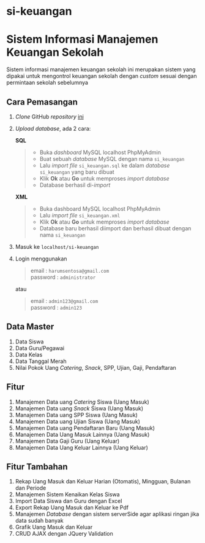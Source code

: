 # si-keuangan

# Sistem Informasi Manajemen Keuangan Sekolah

Sistem informasi manajemen keuangan sekolah ini merupakan sistem yang dipakai untuk mengontrol keuangan sekolah dengan *custom* sesuai dengan permintaan sekolah sebelumnya

## Cara Pemasangan
1. *Clone* GitHub *repository* [ini](https://github.com/aNdr3W03/si-keuangan.git)
2. *Upload* *database*, ada 2 cara:

   **SQL**
   > - Buka *dashboard* MySQL localhost PhpMyAdmin
   > - Buat sebuah *database* MySQL dengan nama `si_keuangan`
   > - Lalu *import* *file* `si_keuangan.sql` ke dalam *database* `si_keuangan` yang baru dibuat
   > - Klik **Ok** atau **Go** untuk memproses *import* *database*
   > - Database berhasil di-*import*

   **XML**
   > - Buka dashboard MySQL localhost PhpMyAdmin
   > - Lalu *import* *file* `si_keuangan.xml`
   > - Klik **Ok** atau **Go** untuk memproses *import* *database*
   > - Database baru berhasil diimport dan berhasil dibuat dengan nama `si_keuangan`

3. Masuk ke `localhost/si-keuangan`
4. Login menggunakan
   > email : `harumsentosa@gmail.com`  
   > password : `administrator`  

   atau

   > email : `admin123@gmail.com`  
   > password : `admin123`  

## Data Master
1. Data Siswa
2. Data Guru/Pegawai
3. Data Kelas
4. Data Tanggal Merah
5. Nilai Pokok Uang *Catering*, *Snack*, SPP, Ujian, Gaji, Pendaftaran

## Fitur
1. Manajemen Data uang *Catering* Siswa (Uang Masuk)
2. Manajemen Data uang *Snack* Siswa (Uang Masuk)
3. Manajemen Data uang SPP Siswa (Uang Masuk)
4. Manajemen Data uang Ujian Siswa (Uang Masuk)
5. Manajemen Data uang Pendaftaran Baru (Uang Masuk)
6. Manajemen Data Uang Masuk Lainnya (Uang Masuk)
7. Manajemen Data Gaji Guru (Uang Keluar)
8. Manajemen Data Uang Keluar Lainnya (Uang Keluar)

## Fitur Tambahan
1. Rekap Uang Masuk dan Keluar Harian (Otomatis), Mingguan, Bulanan dan Periode
2. Manajemen Sistem Kenaikan Kelas Siswa
3. Import Data Siswa dan Guru dengan Excel
4. Export Rekap Uang Masuk dan Keluar ke Pdf
5. Manajemen *Database* dengan sistem serverSide agar aplikasi ringan jika data sudah banyak
6. Grafik Uang Masuk dan Keluar
7. CRUD AJAX dengan JQuery Validation
